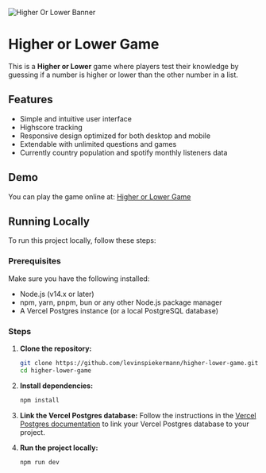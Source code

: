 ![Higher Or Lower Banner](https://higher-or-lower-six.vercel.app/higher-or-lower-github-banner.png)

# Higher or Lower Game

This is a **Higher or Lower** game where players test their knowledge by guessing if a number is higher or lower than the other number in a list.

## Features

- Simple and intuitive user interface
- Highscore tracking
- Responsive design optimized for both desktop and mobile
- Extendable with unlimited questions and games
- Currently country population and spotify monthly listeners data

## Demo

You can play the game online at: [Higher or Lower Game](https://higher-or-lower-six.vercel.app/)

## Running Locally

To run this project locally, follow these steps:

### Prerequisites

Make sure you have the following installed:

- Node.js (v14.x or later)
- npm, yarn, pnpm, bun or any other Node.js package manager
- A Vercel Postgres instance (or a local PostgreSQL database)

### Steps

1. **Clone the repository:**

   ```bash
   git clone https://github.com/levinspiekermann/higher-lower-game.git
   cd higher-lower-game
   ```

2. **Install dependencies:**

   ```bash
   npm install
   ```

3. **Link the Vercel Postgres database:**
   Follow the instructions in the [Vercel Postgres documentation](https://vercel.com/docs/storage/vercel-postgres/quickstart) to link your Vercel Postgres database to your project.

4. **Run the project locally:**

   ```bash
   npm run dev
   ```
